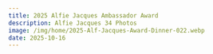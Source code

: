 ```yaml
---
title: 2025 Alfie Jacques Ambassador Award
description: Alfie Jacques 34 Photos
image: /img/home/2025-Alf-Jacques-Award-Dinner-022.webp
date: 2025-10-16
---
```


